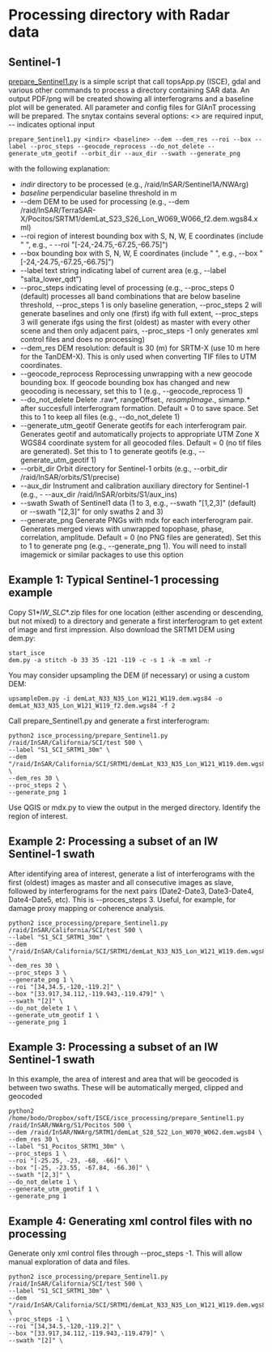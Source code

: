 # Processing directory with Radar data

## Sentinel-1
[prepare_Sentinel1.py](prepare_Sentinel1.py) is a simple script that call topsApp.py (ISCE), gdal and various other commands to process a directory containing SAR data. An output PDF/png will be created showing all interferograms and a baseline plot will be generated. All parameter and config files for GIAnT processing will be prepared. The snytax contains several options:
<> are required input, -- indicates optional input
```
prepare_Sentinel1.py <indir> <baseline> --dem --dem_res --roi --box --label --proc_steps --geocode_reprocess --do_not_delete --generate_utm_geotif --orbit_dir --aux_dir --swath --generate_png
```

with the following explanation:
- _indir_		directory to be processed (e.g., /raid/InSAR/Sentinel1A/NWArg)
- _baseline_		perpendicular baseline threshold in m
- --dem			DEM to be used for processing (e.g., --dem /raid/InSAR/TerraSAR-X/Pocitos/SRTM1/demLat_S23_S26_Lon_W069_W066_f2.dem.wgs84.xml)
- --roi			region of interest bounding box with S, N, W, E coordinates (include " ", e.g., - --roi "[-24,-24.75,-67.25,-66.75]")
- --box			bounding box with S, N, W, E coordinates (include " ", e.g., --box "[-24,-24.75,-67.25,-66.75]")
- --label			text string indicating label of current area (e.g., --label "salta_lower_qdt")
- --proc_steps		indicating level of processing (e.g., --proc_steps 0 (default) processes all band combinations that are below baseline threshold, --proc_steps 1 is only baseline generation, --proc_steps 2 will generate baselines and only one (first) ifg with full extent, --proc_steps 3 will generate ifgs using the first (oldest) as master with every other scene and then only adjacent pairs, --proc_steps -1 only generates xml control files and does no processing)
- --dem_res			DEM resolution: default is 30 (m) for SRTM-X (use 10 m here for the TanDEM-X). This is only used when converting TIF files to UTM coordinates.
- --geocode_reprocess	Reprocessing unwrapping with a new geocode bounding box. If geocode bounding box has changed and new geocoding is necessary, set this to 1 (e.g., --geocode_reprocess 1)
- --do_not_delete		Delete .raw*, rangeOffset.*, resampImage.*, simamp.* after succesfull interferogram formation. Default = 0 to save space. Set this to 1 to keep all files (e.g., --do_not_delete 1)
- --generate_utm_geotif	Generate geotifs for each interferogram pair. Generates geotif and automatically projects to appropriate UTM Zone X WGS84 coordinate system for all geocoded files. Default = 0 (no tif files are generated). Set this to 1 to generate geotifs (e.g., --generate_utm_geotif 1)
- --orbit_dir		Orbit directory for Sentinel-1 orbits (e.g., --orbit_dir /raid/InSAR/orbits/S1/precise)
- --aux_dir		Instrument and calibration auxiliary directory for Sentinel-1 (e.g., - --aux_dir /raid/InSAR/orbits/S1/aux_ins)
- --swath			Swath of Sentinel1 data (1 to 3, e.g., --swath "[1,2,3]" (default) or --swath "[2,3]" for only swaths 2 and 3)
- --generate_png		Generate PNGs with mdx for each interferogram pair. Generates merged views with unwrapped topophase, phase, correlation, amplitude. Default = 0 (no PNG files are generated). Set this to 1 to generate png (e.g., --generate_png 1). You will need to install imagemick or similar packages to use this option

## Example 1: Typical Sentinel-1 processing example
Copy S1*_IW_SLC_*.zip files for one location (either ascending or descending, but not mixed) to a directory and generate a first interferogram to get extent of image and first impression. Also download the SRTM1 DEM using dem.py:
```
start_isce
dem.py -a stitch -b 33 35 -121 -119 -c -s 1 -k -m xml -r
```
You may consider upsampling the DEM (if necessary) or using a custom DEM:
```
upsampleDem.py -i demLat_N33_N35_Lon_W121_W119.dem.wgs84 -o demLat_N33_N35_Lon_W121_W119_f2.dem.wgs84 -f 2
```

Call prepare_Sentinel1.py and generate a first interferogram: 
```
python2 isce_processing/prepare_Sentinel1.py /raid/InSAR/California/SCI/test 500 \
--label "S1_SCI_SRTM1_30m" \
--dem "/raid/InSAR/California/SCI/SRTM1/demLat_N33_N35_Lon_W121_W119.dem.wgs84" \
--dem_res 30 \
--proc_steps 2 \
--generate_png 1
```

Use QGIS or mdx.py to view the output in the merged directory. Identify the region of interest.


## Example 2: Processing a subset of an IW Sentinel-1 swath
After identifying area of interest, generate a list of interferograms with the first (oldest) images as master and all consecutive images as slave, followed by interferograms for the next pairs (Date2-Date3, Date3-Date4, Date4-Date5, etc). This is --proces_steps 3. Useful, for example, for damage proxy mapping or coherence analysis.

```
python2 isce_processing/prepare_Sentinel1.py /raid/InSAR/California/SCI/test 500 \
--label "S1_SCI_SRTM1_30m" \
--dem "/raid/InSAR/California/SCI/SRTM1/demLat_N33_N35_Lon_W121_W119.dem.wgs84" \
--dem_res 30 \
--proc_steps 3 \
--generate_png 1 \
--roi "[34,34.5,-120,-119.2]" \
--box "[33.917,34.112,-119.943,-119.479]" \
--swath "[2]" \
--do_not_delete 1 \
--generate_utm_geotif 1 \
--generate_png 1
```


## Example 3: Processing a subset of an IW Sentinel-1 swath
In this example, the area of interest and area that will be geocoded is between two swaths. These will be automatically merged, clipped and geocoded

```
python2 /home/bodo/Dropbox/soft/ISCE/isce_processing/prepare_Sentinel1.py /raid/InSAR/NWArg/S1/Pocitos 500 \
--dem /raid/InSAR/NWArg/SRTM1/demLat_S28_S22_Lon_W070_W062.dem.wgs84 \
--dem_res 30 \
--label "S1_Pocitos_SRTM1_30m" \
--proc_steps 1 \
--roi "[-25.25, -23, -68, -66]" \
--box "[-25, -23.55, -67.84, -66.30]" \
--swath "[2,3]" \
--do_not_delete 1 \
--generate_utm_geotif 1 \
--generate_png 1
```


## Example 4: Generating xml control files with no processing
Generate only xml control files through --proc_steps -1. This will allow manual exploration of data and files.

```
python2 isce_processing/prepare_Sentinel1.py /raid/InSAR/California/SCI/test 500 \
--label "S1_SCI_SRTM1_30m" \
--dem "/raid/InSAR/California/SCI/SRTM1/demLat_N33_N35_Lon_W121_W119.dem.wgs84" \
--proc_steps -1 \
--roi "[34,34.5,-120,-119.2]" \
--box "[33.917,34.112,-119.943,-119.479]" \
--swath "[2]" \
```
